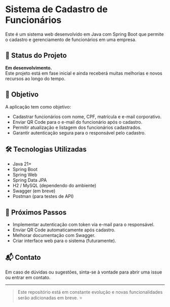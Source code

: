 # Sistema de Cadastro de Funcionários

Este é um sistema web desenvolvido em Java com Spring Boot que permite o cadastro e gerenciamento de funcionários em uma empresa.

## 🚧 Status do Projeto

**Em desenvolvimento.**  
Este projeto está em fase inicial e ainda receberá muitas melhorias e novos recursos ao longo do tempo.

## 🎯 Objetivo

A aplicação tem como objetivo:

- Cadastrar funcionários com nome, CPF, matrícula e e-mail corporativo.
- Enviar QR Code para o e-mail do funcionário após o cadastro.
- Permitir atualização e listagem dos funcionários cadastrados.
- Garantir autenticação segura para o responsável pelo cadastro.

## 🛠 Tecnologias Utilizadas

- Java 21+
- Spring Boot
- Spring Web
- Spring Data JPA
- H2 / MySQL (dependendo do ambiente)
- Swagger (em breve)
- Postman (para testes de API)

## 📌 Próximos Passos

- Implementar autenticação com token via e-mail para o responsável.
- Enviar QR Code automaticamente após cadastro.
- Melhorar documentação com Swagger.
- Criar interface web para o sistema (futuramente).

## 📬 Contato

Em caso de dúvidas ou sugestões, sinta-se à vontade para abrir uma issue ou entrar em contato.

---
> Este repositório está em constante evolução e novas funcionalidades serão adicionadas em breve. ⭐
